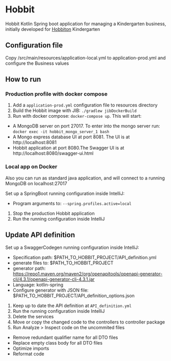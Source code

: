 # Hobbit

Hobbit Kotlin Spring boot application for managing a Kindergarten business, initially developed
for [Hobbiton](http://www.hobbiton.es) Kindergarten

## Configuration file

Copy /src/main/resources/application-local.yml to application-prod.yml and configure the Business values

## How to run

### Production profile with docker compose

1. Add a `application-prod.yml` configuration file to resources directory
1. Build the Hobbit image with JIB: `./gradlew jibDockerBuild`
1. Run with docker compose: `docker-compose up`. This will start:

- A MongoDB server on port 27017. To enter into the mongo server run: `docker exec -it hobbit_mongo_server_1 bash`
- A Mongo express database UI at port 8081. The UI is at http://localhost:8081
- Hobbit application at port 8080.The Swagger UI is at http://localhost:8080/swagger-ui.html

### Local app on Docker

Also you can run as standard java application, and will connect to a running MongoDB on localhost:27017

Set up a SpringBoot running configuration inside IntelliJ:

- Program arguments to: `--spring.profiles.active=local`

1. Stop the production Hobbit application
1. Run the running configuration inside IntelliJ

## Update API definition

Set up a SwaggerCodegen running configuration inside IntelliJ:

- Specification path: $PATH_TO_HOBBIT_PROJECT/API_definition.yml
- generate files to: $PATH_TO_HOBBIT_PROJECT
- generator
  path: https://repo1.maven.org/maven2/org/openapitools/openapi-generator-cli/4.3.1/openapi-generator-cli-4.3.1.jar
- Language: kotlin-spring
- Configure generator with JSON file: $PATH_TO_HOBBIT_PROJECT/API_definition_options.json

1. Keep up to date the API definition at `API_definition.yml`
1. Run the running configuration inside IntelliJ
1. Delete the services
1. Move or copy the changed code to the controllers to controller package
1. Run Analyze > Inspect code on the uncommited files

- Remove redundant qualifier name for all DTO files
- Replace empty class body for all DTO files
- Optimize imports
- Reformat code
  
